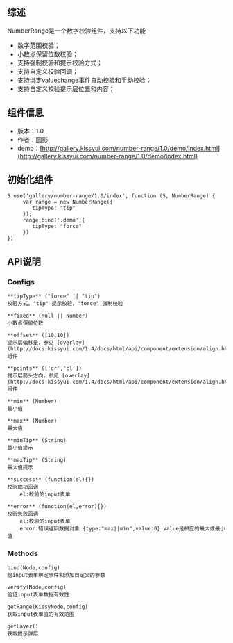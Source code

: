 ## 综述

NumberRange是一个数字校验组件，支持以下功能

* 数字范围校验；
* 小数点保留位数校验；
* 支持强制校验和提示校验方式；
* 支持自定义校验回调；
* 支持绑定valuechange事件自动校验和手动校验；
* 支持自定义校验提示层位置和内容；

## 组件信息

* 版本：1.0
* 作者：圆影
* demo：[http://gallery.kissyui.com/number-range/1.0/demo/index.html](http://gallery.kissyui.com/number-range/1.0/demo/index.html)

## 初始化组件
        
    S.use('gallery/number-range/1.0/index', function (S, NumberRange) {
         var range = new NumberRange({
            tipType: "tip"
         });
         range.bind('.demo',{
            tipType: "force"
         })
    })

## API说明

### Configs

    **tipType** ("force" || "tip")
    校验方式，"tip" 提示校验，"force" 强制校验

    **fixed** (null || Number)
    小数点保留位数

    **offset** ([10,10])
    提示层偏移量，参见 [overlay](http://docs.kissyui.com/1.4/docs/html/api/component/extension/align.html#component.extension.Align.config.align) 组件

    **points** (['cr','cl'])
    提示层箭头方向，参见 [overlay](http://docs.kissyui.com/1.4/docs/html/api/component/extension/align.html#component.extension.Align.config.align) 组件

    **min** (Number)
    最小值

    **max** (Number)
    最大值

    **minTip** (String)
    最小值提示

    **maxTip** (String)
    最大值提示

    **success** (function(el){})
    校验成功回调
        el:校验的input表单

    **error** (function(el,error){})
    校验失败回调
        el:校验的input表单
        error:错误返回数据对象 {type:"max||min",value:0} value是相应的最大或最小值

### Methods

    bind(Node,config)
    给input表单绑定事件和添加自定义的参数

    verify(Node,config)
    验证input表单数据有效性

    getRange(KissyNode,config)
    获取input表单值的有效范围

    getLayer()
    获取提示弹层